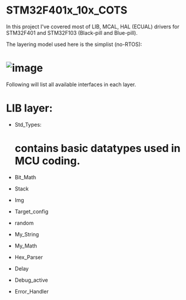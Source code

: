 # STM32F401x_10x_COTS
In this project I've covered most of LIB, MCAL, HAL (ECUAL) drivers for STM32F401 and STM32F103 (Black-pill and Blue-pill).

The layering model used here is the simplist (no-RTOS):
# ![image](https://user-images.githubusercontent.com/99054912/212318302-c65479f6-719d-4bc9-8d42-e5014700f8d5.png)
Following will list all available interfaces in each layer.

# LIB layer:
  - Std_Types:
    # contains basic datatypes used in MCU coding.
    
  - Bit_Math
    
    
  - Stack
  - Img
  - Target_config
  - random
  - My_String
  - My_Math
  - Hex_Parser
  - Delay
  - Debug_active
  - Error_Handler
